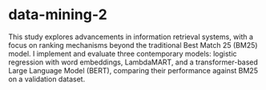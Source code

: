 # data-mining-2

This study explores advancements in information retrieval systems, with a focus on ranking mechanisms beyond the traditional Best
Match 25 (BM25) model. I implement and evaluate three contemporary models: logistic regression with word embeddings, LambdaMART, and a transformer-based Large Language Model (BERT),
comparing their performance against BM25 on a validation dataset.
